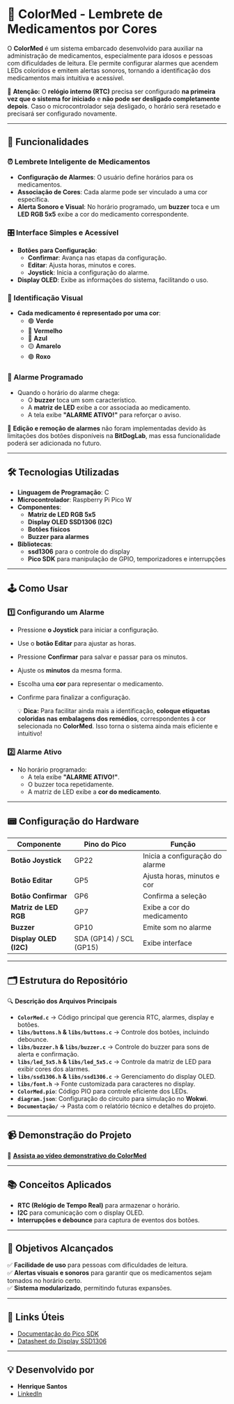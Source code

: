 # 🏥 ColorMed - Lembrete de Medicamentos por Cores  

O **ColorMed** é um sistema embarcado desenvolvido para auxiliar na administração de medicamentos, especialmente para idosos e pessoas com dificuldades de leitura. Ele permite configurar alarmes que acendem LEDs coloridos e emitem alertas sonoros, tornando a identificação dos medicamentos mais intuitiva e acessível.  

📌 **Atenção:** O **relógio interno (RTC)** precisa ser configurado **na primeira vez que o sistema for iniciado** e **não pode ser desligado completamente depois**. Caso o microcontrolador seja desligado, o horário será resetado e precisará ser configurado novamente.  

---

## 🚀 Funcionalidades  

### ⏰ Lembrete Inteligente de Medicamentos  
- **Configuração de Alarmes**: O usuário define horários para os medicamentos.  
- **Associação de Cores**: Cada alarme pode ser vinculado a uma cor específica.  
- **Alerta Sonoro e Visual**: No horário programado, um **buzzer** toca e um **LED RGB 5x5** exibe a cor do medicamento correspondente.  

### 🎛️ Interface Simples e Acessível  
- **Botões para Configuração**:  
  - **Confirmar**: Avança nas etapas da configuração.  
  - **Editar**: Ajusta horas, minutos e cores.  
  - **Joystick**: Inicia a configuração do alarme.  
- **Display OLED**: Exibe as informações do sistema, facilitando o uso.  

### 🎨 Identificação Visual  
- **Cada medicamento é representado por uma cor**:  
  - 🟢 **Verde**  
  - 🔴 **Vermelho**  
  - 🔵 **Azul**  
  - 🟡 **Amarelo**  
  - 🟣 **Roxo**  

### 🔔 Alarme Programado  
- Quando o horário do alarme chega:  
  - O **buzzer** toca um som característico.  
  - A **matriz de LED** exibe a cor associada ao medicamento.  
  - A tela exibe **"ALARME ATIVO!"** para reforçar o aviso.  

📌 **Edição e remoção de alarmes** não foram implementadas devido às limitações dos botões disponíveis na **BitDogLab**, mas essa funcionalidade poderá ser adicionada no futuro.  

---

## 🛠️ Tecnologias Utilizadas  

- **Linguagem de Programação**: C  
- **Microcontrolador**: Raspberry Pi Pico W
- **Componentes**:  
  - **Matriz de LED RGB 5x5**  
  - **Display OLED SSD1306 (I2C)**  
  - **Botões físicos**  
  - **Buzzer para alarmes**  
- **Bibliotecas**:  
  - **ssd1306** para o controle do display  
  - **Pico SDK** para manipulação de GPIO, temporizadores e interrupções  

---

## 🕹️ Como Usar  

### 1️⃣ Configurando um Alarme  
- Pressione **o Joystick** para iniciar a configuração.  
- Use o **botão Editar** para ajustar as horas.  
- Pressione **Confirmar** para salvar e passar para os minutos.  
- Ajuste os **minutos** da mesma forma.  
- Escolha uma **cor** para representar o medicamento.  
- Confirme para finalizar a configuração.

  💡 **Dica:** Para facilitar ainda mais a identificação, **coloque etiquetas coloridas nas embalagens dos remédios**, correspondentes à cor selecionada no **ColorMed**. Isso torna o sistema ainda mais eficiente e intuitivo!  

### 2️⃣ Alarme Ativo  
- No horário programado:  
  - A tela exibe **"ALARME ATIVO!"**.  
  - O buzzer toca repetidamente.  
  - A matriz de LED exibe a **cor do medicamento**.  

---

## 📟 Configuração do Hardware  

| Componente             | Pino do Pico | Função |
|------------------------|-------------|-------------------------------|
| **Botão Joystick**     | GP22        | Inicia a configuração do alarme |
| **Botão Editar**       | GP5         | Ajusta horas, minutos e cor |
| **Botão Confirmar**    | GP6         | Confirma a seleção |
| **Matriz de LED RGB**  | GP7         | Exibe a cor do medicamento |
| **Buzzer**            | GP10        | Emite som no alarme |
| **Display OLED (I2C)** | SDA (GP14) / SCL (GP15) | Exibe interface |

---

## 🗂️ Estrutura do Repositório  


🔍 **Descrição dos Arquivos Principais**  

- **`ColorMed.c`** → Código principal que gerencia RTC, alarmes, display e botões.  
- **`libs/buttons.h` & `libs/buttons.c`** → Controle dos botões, incluindo debounce.  
- **`libs/buzzer.h` & `libs/buzzer.c`** → Controle do buzzer para sons de alerta e confirmação.  
- **`libs/led_5x5.h` & `libs/led_5x5.c`** → Controle da matriz de LED para exibir cores dos alarmes.  
- **`libs/ssd1306.h` & `libs/ssd1306.c`** → Gerenciamento do display OLED.  
- **`libs/font.h`** → Fonte customizada para caracteres no display.
- **`ColorMed.pio`**: Código PIO para controle eficiente dos LEDs.
- **`diagram.json`**: Configuração do circuito para simulação no **Wokwi**.  
- **`Documentação/`** → Pasta com o relatório técnico e detalhes do projeto.  

---

## 📹 Demonstração do Projeto  

🎥 **[Assista ao vídeo demonstrativo do ColorMed]()** 

---

## 📚 Conceitos Aplicados  

- **RTC (Relógio de Tempo Real)** para armazenar o horário. 
- **I2C** para comunicação com o display OLED.  
- **Interrupções e debounce** para captura de eventos dos botões.  

---

## 🎯 Objetivos Alcançados  

✅ **Facilidade de uso** para pessoas com dificuldades de leitura.  
✅ **Alertas visuais e sonoros** para garantir que os medicamentos sejam tomados no horário certo.  
✅ **Sistema modularizado**, permitindo futuras expansões.  

---

## 🔗 Links Úteis  

- [Documentação do Pico SDK](https://raspberrypi.github.io/pico-sdk-doxygen/index.html)  
- [Datasheet do Display SSD1306](https://cdn-shop.adafruit.com/datasheets/SSD1306.pdf)  

---

## 💡 Desenvolvido por  

- **Henrique Santos**  
- [LinkedIn](https://www.linkedin.com/in/dev-henriqueo-santos/)

